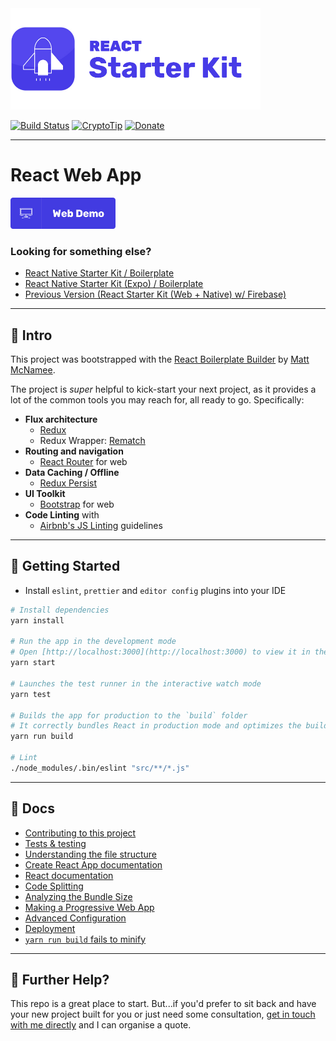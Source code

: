 <img src="documentation/rsk-logo.jpg" alt="React Native Starter Kit" width="400" />

[![Build Status](https://img.shields.io/endpoint.svg?url=https%3A%2F%2Factions-badge.atrox.dev%2Fmcnamee%2Freact-starter-kit%2Fbadge%3Fref%3Dmaster&style=flat)](https://github.com/mcnamee/react-starter-kit/actions)  [![CryptoTip](https://img.shields.io/badge/Donate%20with-CryptoTip-blue.svg?style=flat&colorB=007bff)](https://cryptotip.it/p/mcnamee)  [![Donate](https://img.shields.io/badge/Donate-PayPal-green.svg)](https://www.paypal.com/cgi-bin/webscr?cmd=_s-xclick&hosted_button_id=U7CE3LJYX859E)

---

# React Web App

<a href="https://react-starter-kit.mcnam.ee/"><img src="documentation/web-demo.jpg" alt="Web Demo" height="50" /></a>

### Looking for something else?

- [React Native Starter Kit / Boilerplate](https://github.com/mcnamee/react-native-starter-kit)
- [React Native Starter Kit (Expo) / Boilerplate](https://github.com/mcnamee/react-native-expo-starter-kit)
- [Previous Version (React Starter Kit (Web + Native) w/ Firebase)](https://github.com/mcnamee/react-native-starter-kit/tree/archive/v3)

---

## 👋 Intro

This project was bootstrapped with the [React Boilerplate Builder](https://github.com/mcnamee/react-native-boilerplate-builder) by [Matt McNamee](https://mcnam.ee).

The project is _super_ helpful to kick-start your next project, as it provides a lot of the common tools you may reach for, all ready to go. Specifically:

- __Flux architecture__
    - [Redux](https://redux.js.org/docs/introduction/)
    - Redux Wrapper: [Rematch](https://github.com/rematch/rematch)
- __Routing and navigation__
    - [React Router](https://github.com/ReactTraining/react-router) for web
- __Data Caching / Offline__
    - [Redux Persist](https://github.com/rt2zz/redux-persist)
- __UI Toolkit__
    - [Bootstrap](https://getbootstrap.com/) for web
- __Code Linting__ with
    - [Airbnb's JS Linting](https://github.com/airbnb/javascript) guidelines

---

## 🚀 Getting Started

- Install `eslint`, `prettier` and `editor config` plugins into your IDE

```bash
# Install dependencies
yarn install

# Run the app in the development mode
# Open [http://localhost:3000](http://localhost:3000) to view it in the browser.
yarn start

# Launches the test runner in the interactive watch mode
yarn test

# Builds the app for production to the `build` folder
# It correctly bundles React in production mode and optimizes the build for the best performance
yarn run build

# Lint
./node_modules/.bin/eslint "src/**/*.js"
```

---

## 📖 Docs

- [Contributing to this project](documentation/contributing.md)
- [Tests & testing](documentation/testing.md)
- [Understanding the file structure](documentation/file-structure.md)
- [Create React App documentation](https://facebook.github.io/create-react-app/docs/getting-started)
- [React documentation](https://reactjs.org/)
- [Code Splitting](https://facebook.github.io/create-react-app/docs/code-splitting)
- [Analyzing the Bundle Size](https://facebook.github.io/create-react-app/docs/analyzing-the-bundle-size)
- [Making a Progressive Web App](https://facebook.github.io/create-react-app/docs/making-a-progressive-web-app)
- [Advanced Configuration](https://facebook.github.io/create-react-app/docs/advanced-configuration)
- [Deployment](https://facebook.github.io/create-react-app/docs/deployment)
- [`yarn run build` fails to minify](https://facebook.github.io/create-react-app/docs/troubleshooting#npm-run-build-fails-to-minify)

---

## 👊 Further Help?

This repo is a great place to start. But...if you'd prefer to sit back and have your new project built for you or just need some consultation, [get in touch with me directly](https://mcnam.ee) and I can organise a quote.

